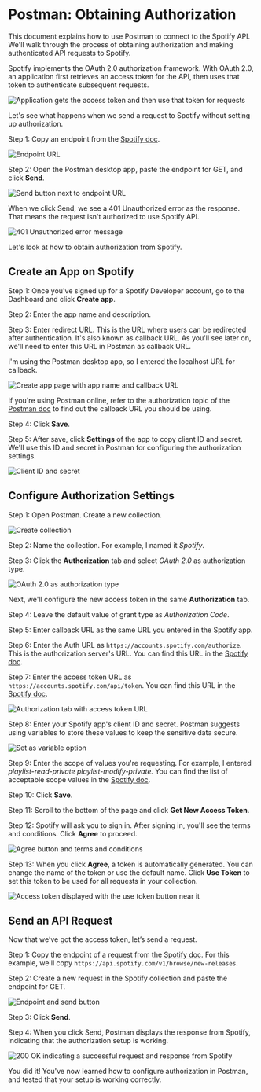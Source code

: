 # Postman: Obtaining Authorization

This document explains how to use Postman to connect to the Spotify API. We'll walk through the process of obtaining authorization and making authenticated API requests to Spotify.

Spotify implements the OAuth 2.0 authorization framework. With OAuth 2.0, an application first retrieves an access token for the API, then uses that token to authenticate subsequent requests.

![Application gets the access token and then use that token for requests](diagram_accesstoken.png)

Let's see what happens when we send a request to Spotify without setting up authorization.

Step 1: Copy an endpoint from the [Spotify doc](https://developer.spotify.com/documentation/web-api).

![Endpoint URL](spotifydoc1.png)

Step 2: Open the Postman desktop app, paste the endpoint for GET, and click **Send**.

![Send button next to endpoint URL](wauth1.png)

When we click Send, we see a 401 Unauthorized error as the response. That means the request isn't authorized to use Spotify API.

![401 Unauthorized error message](wauth2.png)

Let's look at how to obtain authorization from Spotify.

## Create an App on Spotify

Step 1: Once you've signed up for a Spotify Developer account, go to the Dashboard and click **Create app**.

Step 2: Enter the app name and description.

Step 3: Enter redirect URL. This is the URL where users can be redirected after authentication. It's also known as callback URL. As you'll see later on, we'll need to enter this URL in Postman as callback URL.

I'm using the Postman desktop app, so I entered the localhost URL for callback. 

![Create app page with app name and callback URL](spotifyapp1.png)

If you're using Postman online, refer to the authorization topic of the [Postman doc](https://learning.postman.com/) to find out the callback URL you should be using.

Step 4: Click **Save**.

Step 5: After save, click **Settings** of the app to copy client ID and secret. We'll use this ID and secret in Postman for configuring the authorization settings.

![Client ID and secret](spotifyapp2.png)

## Configure Authorization Settings

Step 1: Open Postman. Create a new collection.

![Create collection](createauth1.png)

Step 2: Name the collection. For example, I named it *Spotify*.

Step 3: Click the **Authorization** tab and select *OAuth 2.0* as authorization type.

![OAuth 2.0 as authorization type](createauth2.png)

Next, we'll configure the new access token in the same **Authorization** tab.

Step 4: Leave the default value of grant type as *Authorization Code*.

Step 5: Enter callback URL as the same URL you entered in the Spotify app.

Step 6: Enter the Auth URL as `https://accounts.spotify.com/authorize`*.* This is the authorization server's URL. You can find this URL in the [Spotify doc](https://developer.spotify.com/documentation/web-api).

Step 7: Enter the access token URL as `https://accounts.spotify.com/api/token`. You can find this URL in the [Spotify doc](https://developer.spotify.com/documentation/web-api).

![Authorization tab with access token URL](createauth3.png)

Step 8: Enter your Spotify app's client ID and secret. Postman suggests using variables to store these values to keep the sensitive data secure.

![Set as variable option](createauth4.png)

Step 9: Enter the scope of values you're requesting. For example, I entered *playlist-read-private playlist-modify-private.* You can find the list of acceptable scope values in the [Spotify doc](https://developer.spotify.com/documentation/web-api).

Step 10: Click **Save**.

Step 11: Scroll to the bottom of the page and click **Get New Access Token**.

Step 12: Spotify will ask you to sign in. After signing in, you'll see the terms and conditions. Click **Agree** to proceed.

![Agree button and terms and conditions](createauth5.png)

Step 13: When you click **Agree**, a token is automatically generated. You can change the name of the token or use the default name. Click **Use Token** to set this token to be used for all requests in your collection.

![Access token displayed with the use token button near it](createauth6.png)

## Send an API Request

Now that we’ve got the access token, let’s send a request.

Step 1: Copy the endpoint of a request from the [Spotify doc](https://developer.spotify.com/documentation/web-api). For this example, we'll copy `https://api.spotify.com/v1/browse/new-releases`.

Step 2: Create a new request in the Spotify collection and paste the endpoint for GET.

![Endpoint and send button](sendreq1.png)

Step 3: Click **Send**.

Step 4: When you click Send, Postman displays the response from Spotify, indicating that the authorization setup is working.

![200 OK indicating a successful request and response from Spotify](sendreq2.png)

You did it! You've now learned how to configure authorization in Postman, and tested that your setup is working correctly.